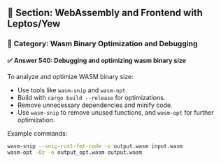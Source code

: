## 📘 Section: WebAssembly and Frontend with Leptos/Yew
### 🔹 Category: Wasm Binary Optimization and Debugging
#### ✅ Answer 540: Debugging and optimizing wasm binary size

To analyze and optimize WASM binary size:

- Use tools like `wasm-snip` and `wasm-opt`.
- Build with `cargo build --release` for optimizations.
- Remove unnecessary dependencies and minify code.
- Use `wasm-snip` to remove unused functions, and `wasm-opt` for further optimization.

Example commands:

```sh
wasm-snip --snip-rust-fmt-code -o output.wasm input.wasm
wasm-opt -Oz -o output_opt.wasm output.wasm
```

